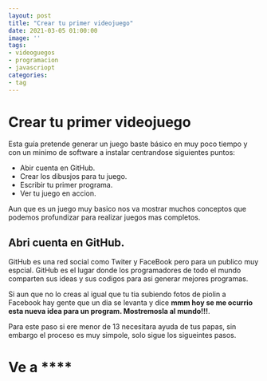 ```yaml
---
layout: post
title: "Crear tu primer videojuego"
date: 2021-03-05 01:00:00
image: ''
tags:
- videoguegos
- programacion
- javascriopt
categories:
- tag
---
```


# Crear tu primer videojuego


Esta guía pretende generar un juego baste básico en muy poco tiempo y con un minimo de software a instalar centrandose siguientes puntos:

-   Abir cuenta en GitHub.
-   Crear los dibusjos para tu juego.
-   Escribir tu primer programa.
-   Ver tu juego en accion.

Aun que es un juego muy basico nos va mostrar muchos conceptos que podemos profundizar para realizar juegos mas completos.

## Abri cuenta en GitHub.

GitHub es una red social como Twiter y FaceBook pero para un publico muy espcial. GitHub es el lugar donde los programadores de todo el mundo comparten sus ideas y sus codigos para asi generar mejores programas.

Si aun que no lo creas al igual que tu tia subiendo fotos de piolin a Facebook hay gente que un dia se levanta y dice **mmm hoy se me ocurrio esta nueva idea para un program. Mostremosla al mundo!!!**.

Para este paso si ere menor de 13 necesitara ayuda de tus papas, sin embargo el proceso es muy simpole, solo sigue los sigueintes pasos.

# Ve a ****
